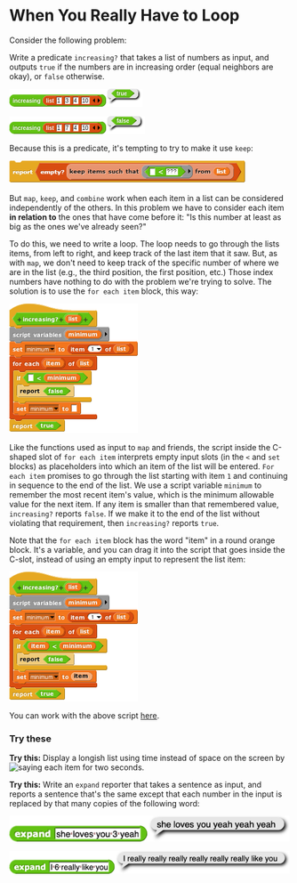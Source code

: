 # When You Really Have to Loop

Consider the following problem:

Write a predicate `increasing?` that takes a list of numbers as input, and outputs `true` if the numbers are in increasing order \(equal neighbors are okay\), or `false` otherwise.

![](../.gitbook/assets/image%20%28162%29.png)

![](../.gitbook/assets/image%20%28196%29.png)

Because this is a predicate, it's tempting to try to make it use `keep`:

![](../.gitbook/assets/image%20%28113%29.png)

But `map`, `keep`, and `combine` work when each item in a list can be considered independently of the others. In this problem we have to consider each item **in relation to** the ones that have come before it: "Is this number at least as big as the ones we've already seen?"

To do this, we need to write a loop. The loop needs to go through the lists items, from left to right, and keep track of the last item that it saw. But, as with `map`, we don't need to keep track of the specific number of where we are in the list \(e.g., the third position, the first position, etc.\) Those index numbers have nothing to do with the problem we're trying to solve. The solution is to use the `for each item` block, this way:

![](../.gitbook/assets/image%20%28130%29.png)

Like the functions used as input to `map` and friends, the script inside the C-shaped slot of `for each item` interprets empty input slots \(in the `<` and `set` blocks\) as placeholders into which an item of the list will be entered. `For each item` promises to go through the list starting with item `1` and continuing in sequence to the end of the list. We use a script variable `minimum` to remember the most recent item's value, which is the minimum allowable value for the next item. If any item is smaller than that remembered value, `increasing?` reports `false`. If we make it to the end of the list without violating that requirement, then `increasing?` reports `true`.

Note that the `for each item` block has the word "item" in a round orange block. It's a variable, and you can drag it into the script that goes inside the C-slot, instead of using an empty input to represent the list item:

![](../.gitbook/assets/image%20%28129%29.png)

You can work with the above script [here](http://snap.berkeley.edu/snapsource/snap.html#open:https://beautyjoy.github.io/bjc-r/prog/loop/increasing.xml).

### Try these

**Try this:** Display a longish list using time instead of space on the screen by ![say](https://beautyjoy.github.io/bjc-r/img/blocks/say-fragment.png)ing each item for two seconds.

**Try this:** Write an `expand` reporter that takes a sentence as input, and reports a sentence that's the same except that each number in the input is replaced by that many copies of the following word:

![](../.gitbook/assets/image%20%28141%29.png)

![](../.gitbook/assets/image%20%28228%29.png)

